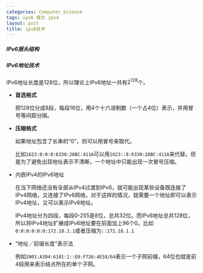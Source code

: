 ```yaml
---
categories: Computer_Science
tags: ipv6 报文 ipv4
layout: post
title: ipv6技术
---
```


##### IPv6报头结构

##### IPv6地址技术

IPv6地址长度是128位，所以理论上IPv6地址一共有$2^{128}$个。

- **首选格式**

  把128位分成8段，每段16位，用4个十六进制数（一个占4位）表示，并用冒号等间距分隔。

- **压缩格式**

  如果地址包含了长串的“0”，则可以用冒号来取代。

  比如`1623:0:0:0:6330:20BC:411A`可以用`1623::8:6330:20BC:411A`来代替。但是为了避免出现地址表示不清晰，一个地址中只能出现一次冒号压缩。

- 内嵌IPv4的IPv6地址

  在当下网络还没有全部从IPv4过渡到IPv6，就可能出现某些设备既连接了IPv4网络，又连接了IPv6网络。对于这样的情况，就需要一个地址即可以表示IPv4地址，又可以表示IPv6地址。

  IPv4地址分为四段，每段0-255是8位，总共32位。而IPv6地址总共128位，所以将IPv4地址扩展成IPv6地址要在前面加上96个0。比如`0:0:0:0:0:0:172.18.1.1`或者压缩为`::172.18.1.1` 

- “地址／前缀长度”表示法

  例如`2001:A304:6101:1::E0:F726:4E58/64`表示一个子网前缀，64位也就是前4段用来表示结点所在的单个子网。

  ​





